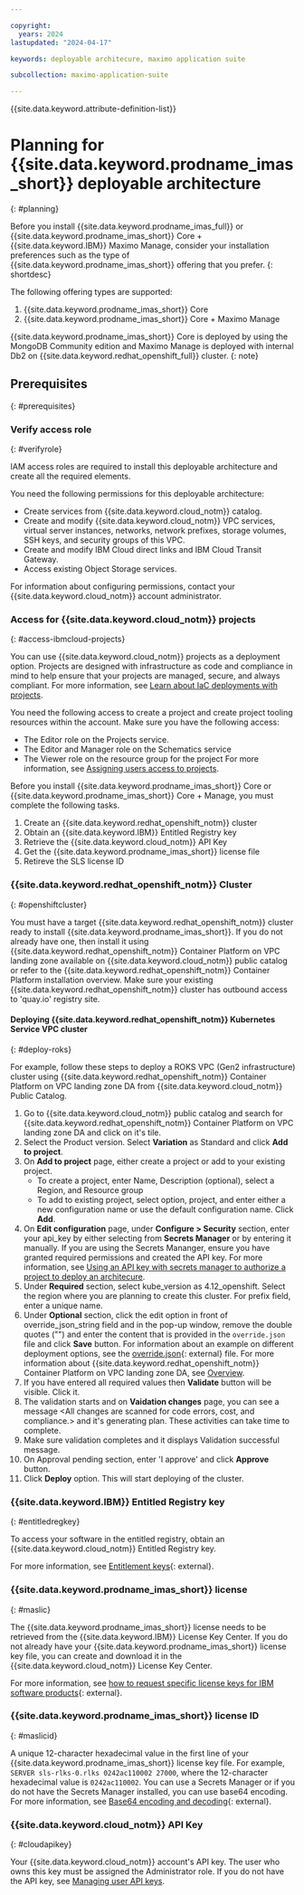 ```yaml
---

copyright:
  years: 2024
lastupdated: "2024-04-17"

keywords: deployable architecure, maximo application suite

subcollection: maximo-application-suite

---
```


{{site.data.keyword.attribute-definition-list}}

# Planning for {{site.data.keyword.prodname_imas_short}} deployable architecture
{: #planning}

Before you install {{site.data.keyword.prodname_imas_full}} or {{site.data.keyword.prodname_imas_short}} Core + {{site.data.keyword.IBM}} Maximo Manage, consider your installation preferences such as the type of {{site.data.keyword.prodname_imas_short}} offering that you prefer.
{: shortdesc}

The following offering types are supported:

1. {{site.data.keyword.prodname_imas_short}} Core
1. {{site.data.keyword.prodname_imas_short}} Core + Maximo Manage

{{site.data.keyword.prodname_imas_short}} Core is deployed by using the MongoDB Community edition and Maximo Manage is deployed with internal Db2 on {{site.data.keyword.redhat_openshift_full}} cluster.
{: note}

## Prerequisites
{: #prerequisites}

### Verify access role
{: #verifyrole}

IAM access roles are required to install this deployable architecture and create all the required elements.

You need the following permissions for this deployable architecture:
- Create services from {{site.data.keyword.cloud_notm}} catalog.
- Create and modify {{site.data.keyword.cloud_notm}} VPC services, virtual server instances, networks, network prefixes, storage volumes, SSH keys, and security groups of this VPC.
- Create and modify IBM Cloud direct links and IBM Cloud Transit Gateway.
- Access existing Object Storage services.

For information about configuring permissions, contact your {{site.data.keyword.cloud_notm}} account administrator.

### Access for {{site.data.keyword.cloud_notm}} projects
{: #access-ibmcloud-projects}

You can use {{site.data.keyword.cloud_notm}} projects as a deployment option. Projects are designed with infrastructure as code and compliance in mind to help ensure that your projects are managed, secure, and always compliant. For more information, see [Learn about IaC deployments with projects](/docs/secure-enterprise?topic=secure-enterprise-understanding-projects).

You need the following access to create a project and create project tooling resources within the account. Make sure you have the following access:
- The Editor role on the Projects service.
- The Editor and Manager role on the Schematics service
- The Viewer role on the resource group for the project
   For more information, see [Assigning users access to projects](/docs/secure-enterprise?topic=secure-enterprise-access-project).

Before you install {{site.data.keyword.prodname_imas_short}} Core or {{site.data.keyword.prodname_imas_short}} Core + Manage, you must complete the following tasks.

1. Create an {{site.data.keyword.redhat_openshift_notm}} cluster
1. Obtain an {{site.data.keyword.IBM}} Entitled Registry key
1. Retrieve the {{site.data.keyword.cloud_notm}} API Key
1. Get the {{site.data.keyword.prodname_imas_short}} license file
1. Retireve the SLS license ID

### {{site.data.keyword.redhat_openshift_notm}} Cluster
{: #openshiftcluster}

You must have a target {{site.data.keyword.redhat_openshift_notm}} cluster ready to install {{site.data.keyword.prodname_imas_short}}.
If you do not already have one, then install it using {{site.data.keyword.redhat_openshift_notm}} Container Platform on VPC landing zone available on {{site.data.keyword.cloud_notm}} public catalog or refer to the {{site.data.keyword.redhat_openshift_notm}} Container Platform installation overview.
Make sure your existing {{site.data.keyword.redhat_openshift_notm}} cluster has outbound access to 'quay.io' registry site.

#### Deploying {{site.data.keyword.redhat_openshift_notm}} Kubernetes Service VPC cluster
{: #deploy-roks}

For example, follow these steps to deploy a ROKS VPC (Gen2 infrastructure) cluster using {{site.data.keyword.redhat_openshift_notm}} Container Platform on VPC landing zone DA from {{site.data.keyword.cloud_notm}} Public Catalog.

1. Go to {{site.data.keyword.cloud_notm}} public catalog and search for {{site.data.keyword.redhat_openshift_notm}} Container Platform on VPC landing zone DA and click on it's tile.
1. Select the Product version. Select **Variation** as Standard and click **Add to project**.
1. On **Add to project** page, either create a project or add to your existing project.
   - To create a project, enter Name, Description (optional), select a Region, and Resource group
   - To add to existing project, select option, project, and enter either a new configuration name or use the default configuration name. Click **Add**.
1. On **Edit configuration** page, under **Configure > Security** section, enter your api_key by either selecting from **Secrets Manager** or by entering it manually.
   If you are using the Secrets Mananger, ensure you have granted required permissions and created the API key. For more information, see [Using an API key with secrets manager to authorize a project to deploy an architecure](/docs/secure-enterprise?topic=secure-enterprise-authorize-project).
1. Under **Required** section, select kube_version as 4.12_openshift. Select the region where you are planning to create this cluster. For prefix field, enter a unique name.
1. Under **Optional** section, click the edit option in front of override_json_string field and in the pop-up window, remove the double quotes ("") and enter the content that is provided in the `override.json` file and click **Save** button.
   For information about an example on different deployment options, see the [override.json](https://github.com/terraform-ibm-modules/terraform-ibm-landing-zone/blob/main/examples/override-example/override.json){: external} file.
   For more information about {{site.data.keyword.redhat_openshift_notm}} Container Platform on VPC landing zone DA, see [Overview](https://cloud.ibm.com/docs/secure-infrastructure-vpc?topic=secure-infrastructure-vpc-overview).
1. If you have entered all required values then **Validate** button will be visible. Click it.
1. The validation starts and on **Vaidation changes** page, you can see a message <All changes are scanned for code errors, cost, and compliance.> and it's generating plan. These activities can take time to complete.
1. Make sure validation completes and it displays Validation successful message.
1. On Approval pending section, enter 'I approve' and click **Approve** button.
1. Click **Deploy** option. This will start deploying of the cluster.

### {{site.data.keyword.IBM}} Entitled Registry key
{: #entitledregkey}

To access your software in the entitled registry, obtain an {{site.data.keyword.cloud_notm}} Entitled Registry key.

For more information, see [Entitlement keys](https://myibm.ibm.com/products-services/containerlibrary){: external}.

### {{site.data.keyword.prodname_imas_short}} license
{: #maslic}

The {{site.data.keyword.prodname_imas_short}} license needs to be retrieved from the {{site.data.keyword.IBM}} License Key Center.
If you do not already have your {{site.data.keyword.prodname_imas_short}} license key file, you can create and download it in the {{site.data.keyword.cloud_notm}} License Key Center.

For more information, see [how to request specific license keys for IBM software products](https://licensing.subscribenet.com/control/ibmr/login){: external}.

### {{site.data.keyword.prodname_imas_short}} license ID
{: #maslicid}

A unique 12-character hexadecimal value in the first line of your {{site.data.keyword.prodname_imas_short}} license key file.
For example, `SERVER sls-rlks-0.rlks 0242ac110002 27000`, where the 12-character hexadecimal value is `0242ac110002`.
You can use a Secrets Manager or if you do not have the Secrets Manager installed, you can use base64 encoding. For more information, see [Base64 encoding and decoding](https://www.base64encode.org/){: external}.

### {{site.data.keyword.cloud_notm}} API Key
{: #cloudapikey}

Your {{site.data.keyword.cloud_notm}} account's API key. The user who owns this key must be assigned the Administrator role.
If you do not have the API key, see
[Managing user API keys](/docs/account?topic=account-userapikey&interface=ui).
